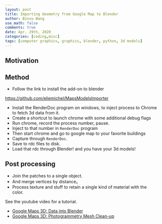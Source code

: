 ```yaml
---
layout: post
title: Importing Geometry from Google Map to Blender
author: Binxu Wang
use_math: false
comments: true
date: Apr. 29th, 2020
categories: [coding,misc]
tags: [computer graphics, graphics, blender, python, 3d models]
---
```


## Motivation

## Method

* Follow the link to install the add-on to blender

https://github.com/eliemichel/MapsModelsImporter

* Install the RenderDoc program on windows, to inject process to Chrome to fetch 3d data from it. 
* Create a shortcut to launch chrome with some additional debug flags 
* Run chrome, record the process number, pause.
* Inject to that number in `RenderDoc` program
* Then start chrome and go to google map to your favorite buildings
* Capture through `RenderDoc`. 
* Save to rdc files to disk. 
* Load that rdc through Blender! and you have your 3d models! 



## Post processing

* Join the patches to a single object. 
* And merge vertices by distance。 
* Process texture and stuff to retain a single kind of material with the color. 



See the youtube video for a tutorial. 

* [Google Maps 3D: Data into Blender](https://www.youtube.com/watch?v=F_XsmoZJmG8)
* [Google Maps 3D: Photogrammetry Mesh Clean-up](https://www.youtube.com/watch?v=XUkMY8Sp_AM)